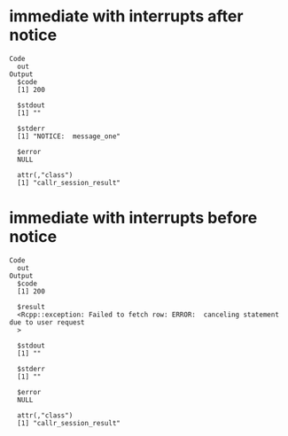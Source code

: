 # immediate with interrupts after notice

    Code
      out
    Output
      $code
      [1] 200
      
      $stdout
      [1] ""
      
      $stderr
      [1] "NOTICE:  message_one"
      
      $error
      NULL
      
      attr(,"class")
      [1] "callr_session_result"

# immediate with interrupts before notice

    Code
      out
    Output
      $code
      [1] 200
      
      $result
      <Rcpp::exception: Failed to fetch row: ERROR:  canceling statement due to user request
      >
      
      $stdout
      [1] ""
      
      $stderr
      [1] ""
      
      $error
      NULL
      
      attr(,"class")
      [1] "callr_session_result"

